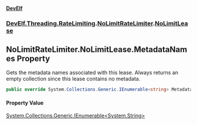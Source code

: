 #### [DevElf](README.md 'README')
### [DevElf\.Threading\.RateLimiting](DevElf.Threading.RateLimiting.md 'DevElf\.Threading\.RateLimiting').[NoLimitRateLimiter](NoLimitRateLimiter.md 'DevElf\.Threading\.RateLimiting\.NoLimitRateLimiter').[NoLimitLease](NoLimitRateLimiter.NoLimitLease.md 'DevElf\.Threading\.RateLimiting\.NoLimitRateLimiter\.NoLimitLease')

## NoLimitRateLimiter\.NoLimitLease\.MetadataNames Property

Gets the metadata names associated with this lease\. Always returns an
empty collection since this lease contains no metadata\.

```csharp
public override System.Collections.Generic.IEnumerable<string> MetadataNames { get; }
```

#### Property Value
[System\.Collections\.Generic\.IEnumerable&lt;](https://learn.microsoft.com/en-us/dotnet/api/system.collections.generic.ienumerable-1 'System\.Collections\.Generic\.IEnumerable\`1')[System\.String](https://learn.microsoft.com/en-us/dotnet/api/system.string 'System\.String')[&gt;](https://learn.microsoft.com/en-us/dotnet/api/system.collections.generic.ienumerable-1 'System\.Collections\.Generic\.IEnumerable\`1')